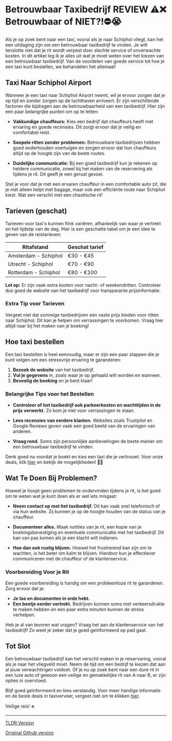 # Betrouwbaar Taxibedrijf REVIEW ⚠️❌ Betrouwbaar of NIET?!⛔️😭

Als je op zoek bent naar een taxi, vooral als je naar Schiphol vliegt, kan het een uitdaging zijn om een betrouwbaar taxibedrijf te vinden. Je wilt tenslotte niet dat je rit wordt verpest door slechte service of onverwachte kosten. In dit artikel leg ik je alles uit wat je moet weten over het kiezen van een betrouwbaar taxibedrijf. Van de voordelen van goede service tot hoe je een taxi kunt bestellen, we behandelen het allemaal!

## Taxi Naar Schiphol Airport

Wanneer je een taxi naar Schiphol Airport neemt, wil je ervoor zorgen dat je op tijd en zonder zorgen op de luchthaven arriveert. Er zijn verschillende factoren die bijdragen aan de betrouwbaarheid van een taxibedrijf. Hier zijn een paar belangrijke punten om op te letten:

- **Vakkundige chauffeurs:** Kies een bedrijf dat chauffeurs heeft met ervaring en goede recensies. Dit zorgt ervoor dat je veilig en comfortabel reist.

- **Soepele ritten zonder problemen:** Betrouwbare taxibedrijven hebben goed onderhouden voertuigen en zorgen ervoor dat hun chauffeurs altijd op de hoogte zijn van de beste routes.

- **Duidelijke communicatie:** Bij een goed taxibedrijf kun je rekenen op heldere communicatie, zowel bij het maken van de reservering als tijdens je rit. Dit geeft je een gerust gevoel.

Stel je voor dat je met een ervaren chauffeur in een comfortable auto zit, die je niet alleen helpt met bagage, maar ook een efficiënte route naar Schiphol kiest. Wat een verschil met een chaotische rit!

## Tarieven (geschat)

Tarieven voor taxi's kunnen flink variëren, afhankelijk van waar je vertrekt en het tijdstip van de dag. Hier is een geschatte tabel om je een idee te geven van de reistarieven:

| Ritafstand          | Geschat tarief   |
|---------------------|------------------|
| Amsterdam - Schiphol| €30 - €45        |
| Utrecht - Schiphol  | €70 - €90        |
| Rotterdam - Schiphol| €80 - €100       |

**Let op:** Er zijn vaak extra kosten voor nacht- of weekendritten. Controleer dus goed de website van het taxibedrijf voor transparante prijsinformatie.

### Extra Tip voor Tarieven
Vergeet niet dat sommige taxibedrijven een vaste prijs bieden voor ritten naar Schiphol. Dit kan je helpen om verrassingen te voorkomen. Vraag hier altijd naar bij het maken van je boeking!

## Hoe taxi bestellen

Een taxi bestellen is heel eenvoudig, maar er zijn een paar stappen die je kunt volgen om een stressvrije ervaring te garanderen:

1. **Bezoek de website** van het taxibedrijf.
2. **Vul je gegevens** in, zoals waar je op gehaald wilt worden en wanneer.
3. **Bevestig de boeking** en je bent klaar!

### Belangrijke Tips voor het Bestellen
- **Controleer of het taxibedrijf ook parkeerkosten en wachttijden in de prijs verwerkt.** Zo kom je niet voor verrassingen te staan.

- **Lees recensies van eerdere klanten.** Websites zoals Trustpilot en Google Reviews geven vaak een goed beeld van de ervaringen van anderen.

- **Vraag rond.** Soms zijn persoonlijke aanbevelingen de beste manier om een betrouwbaar taxibedrijf te vinden. 

Denk goed na voordat je boekt en kies een taxi die je vertrouwt. Voor onze deals, klik [hier](https://132.nl/SnelTaxi) en bekijk de mogelijkheden! 🚖✨

## Wat Te Doen Bij Problemen?

Hoewel je hoopt geen problemen te ondervinden tijdens je rit, is het goed om te weten wat je kunt doen als er wel iets misgaat:

- **Neem contact op met het taxibedrijf.** Dit kan vaak snel telefonisch of via hun website. Zij kunnen je op de hoogte houden van de status van je chauffeur.

- **Documenteer alles.** Maak notities van je rit, een kopie van je boekingsbevestiging en eventuele communicatie met het taxibedrijf. Dit kan van pas komen als je een klacht wilt indienen.

- **Hoe dan ook rustig blijven.** Hoewel het frustrerend kan zijn om te wachten, is het beter om kalm te blijven. Hierdoor kun je effectiever communiceren met de chauffeur of de klantenservice.

### Voorbereiding Voor je Rit

Een goede voorbereiding is handig om een probleemloze rit te garanderen. Zorg ervoor dat je:

- **Je tas en documenten in orde hebt.**
- **Een beetje eerder vertrekt.** Bedrijven kunnen soms met verkeersdrukte te maken hebben en een paar extra minuten kunnen de stress verhelpen.
  
Heb je al van tevoren wat vragen? Vraag het aan de klantenservice van het taxibedrijf! Zo weet je zeker dat je goed geïnformeerd op pad gaat.

## Tot Slot

Een betrouwbaar taxibedrijf kan het verschil maken in je reiservaring, vooral als je naar het vliegveld moet. Neem de tijd om een bedrijf te kiezen dat aan al jouw verwachtingen voldoet. Of je nu op zoek bent naar een dure rit in een luxe auto of gewoon een veilige en gemakkelijke rit van A naar B, er zijn opties in overvloed.

Blijf goed geïnformeerd en kies verstandig. Voor meer handige informatie en de beste deals in taxivervoer, vergeet niet om te klikken [hier](https://132.nl/SnelTaxi). 

Veilige reis! ✈️

---
[TLDR Version](https://gist.github.com/jansensebastian/7696382f560381cb04b938d91a0860b0)

[Original Github version](https://github.com/jansensebastian/betrouwbaar-taxibedrijf-review-betrouwbaar-of-niet#readme)
